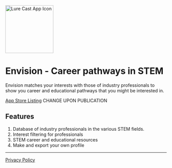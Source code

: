 <img width="150" alt="Lure Cast App Icon" src="https://user-images.githubusercontent.com/59615799/169546720-b23f31ed-5a68-4cf6-a00f-68bb2f3e49ea.png">

# Envision - Career pathways in STEM

Envision matches your interests with those of industry professionals to show you career and educational pathways that you might be interested in.

[App Store Listing](https://apps.apple.com/us/app/lure-cast/id1554271881) CHANGE UPON PUBLICATION

## Features

1. Database of industry professionals in the various STEM fields.
2. Interest filtering for professionals
3. STEM career and educational resources
4. Make and export your own profile

--------------------------

[Privacy Policy](https://www.termsfeed.com/live/8deec0be-08b9-4ae8-a703-4eed5c7b5def)
